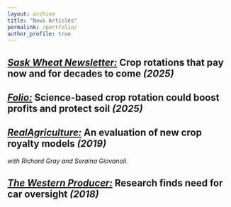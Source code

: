 ```yaml
---
layout: archive
title: "News Articles"
permalink: /portfolio/
author_profile: true
---
```


[*Sask Wheat Newsletter:*](https://saskwheat.ca/wp-content/uploads/2025/09/WEB_Wheatfield_OCT_25.pdf) Crop rotations that pay now and for decades to come *(2025)*
---

[*Folio:*](https://www.ualberta.ca/en/folio/2025/09/science-based-crop-rotation-could-boost-profits-protect-soil.html) Science-based crop rotation could boost profits and protect soil *(2025)* 
---

[*RealAgriculture:*](https://www.realagriculture.com/2019/03/an-evaluation-of-new-crop-royalty-models/) An evaluation of new crop royalty models *(2019)*
---
*with Richard Gray and Seraina Giovanoli.*

[*The Western Producer:*](https://www.producer.com/news/research-finds-need-for-car-oversight/) Research finds need for car oversight *(2018)*
---


